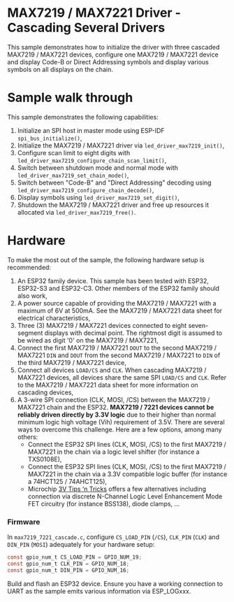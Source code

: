 # MAX7219 / MAX7221 Driver - Cascading Several Drivers

This sample demonstrates how to initialize the driver with three cascaded MAX7219 / MAX7221 devices, configure one MAX7219 / MAX7221 device and display Code-B or Direct Addressing symbols and display various symbols on all displays on the chain.

# Sample walk through
This sample demonstrates the following capabilities:
1. Initialize an SPI host in master mode using ESP-IDF `spi_bus_initialize()`,
2. Initialize the MAX7219 / MAX7221 driver via `led_driver_max7219_init()`,
3. Configure scan limit to eight digits with `led_driver_max7219_configure_chain_scan_limit()`,
4. Switch between shutdown mode and normal mode with `led_driver_max7219_set_chain_mode()`,
5. Switch between "Code-B" and "Direct Addressing" decoding using `led_driver_max7219_configure_chain_decode()`,
6. Display symbols using `led_driver_max7219_set_digit()`,
7. Shutdown the MAX7219 / MAX7221 driver and free up resources it allocated via `led_driver_max7219_free()`.

# Hardware
To make the most out of the sample, the following hardware setup is recommended:

1. An ESP32 family device. This sample has been tested with ESP32, ESP32-S3 and ESP32-C3. Other members of the ESP32 family should also work,
2. A power source capable of providing the MAX7219 / MAX7221 with a maximum of 6V at 500mA. See the MAX7219 / MAX7221 data sheet for electrical characteristics,
3. Three (3) MAX7219 / MAX7221 devices connected to eight seven-segment displays with decimal point. The rightmost digit is assumed to be wired as digit '0' on the MAX7219 / MAX7221,
4. Connect the first MAX7219 / MAX7221 `DOUT` to the second MAX7219 / MAX7221 `DIN` and `DOUT` from the second MAX7219 / MAX7221 to `DIN` of the third MAX7219 / MAX7221 device,
5. Connect all devices `LOAD/CS` and `CLK`. When cascading MAX7219 / MAX7221 devices, all devices share the same SPI `LOAD/CS` and `CLK`. Refer to the MAX7219 / MAX7221 data sheet for more information on cascading devices,
6. A 3-wire SPI connection (CLK, MOSI, /CS) between the MAX7219 / MAX7221 chain and the ESP32. **MAX7219 / 7221 devices cannot be reliably driven directly by 3.3V logic** due to their higher than normal minimum logic high voltage (Vih) requirement of 3.5V. There are several ways to overcome this challenge. Here are a few options, among many others:
    * Connect the ESP32 SPI lines (CLK, MOSI, /CS) to the first MAX7219 / MAX7221 in the chain via a logic level shifter (for instance a TXS0108E),
    * Connect the ESP32 SPI lines (CLK, MOSI, /CS) to the first MAX7219 / MAX7221 in the chain via a 3.3V compatible logic buffer (for instance a 74HCT125 / 74AHCT125),
    * Microchip [3V Tips ‘n Tricks](https://ww1.microchip.com/downloads/en/DeviceDoc/41285A.pdf) offers a few alternatives including connection via discrete N-Channel Logic Level Enhancement Mode FET circuitry (for instance BSS138), diode clamps, ...

### Firmware
In `max7219_7221_cascade.c`, configure `CS_LOAD_PIN` (`/CS`), `CLK_PIN` (`CLK`) and `DIN_PIN` (`MOSI`) adequately for your hardware setup:
```c
const gpio_num_t CS_LOAD_PIN = GPIO_NUM_19;
const gpio_num_t CLK_PIN = GPIO_NUM_18;
const gpio_num_t DIN_PIN = GPIO_NUM_16;
```

Build and flash an ESP32 device. Ensure you have a working connection to UART as the sample emits various information via ESP_LOGxxx.